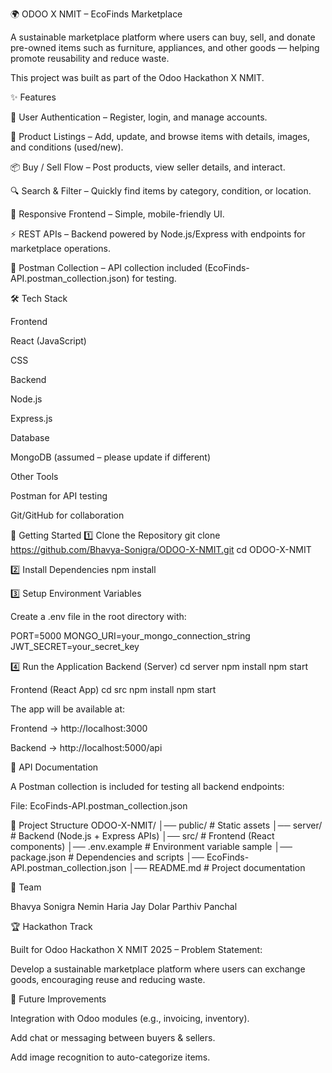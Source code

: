 🌍 ODOO X NMIT – EcoFinds Marketplace

A sustainable marketplace platform where users can buy, sell, and donate pre-owned items such as furniture, appliances, and other goods — helping promote reusability and reduce waste.

This project was built as part of the Odoo Hackathon X NMIT.

✨ Features

🔑 User Authentication – Register, login, and manage accounts.

🛒 Product Listings – Add, update, and browse items with details, images, and conditions (used/new).

📦 Buy / Sell Flow – Post products, view seller details, and interact.

🔍 Search & Filter – Quickly find items by category, condition, or location.

📱 Responsive Frontend – Simple, mobile-friendly UI.

⚡ REST APIs – Backend powered by Node.js/Express with endpoints for marketplace operations.

🧪 Postman Collection – API collection included (EcoFinds-API.postman_collection.json) for testing.

🛠️ Tech Stack

Frontend

React (JavaScript)

CSS

Backend

Node.js

Express.js

Database

MongoDB (assumed – please update if different)

Other Tools

Postman for API testing

Git/GitHub for collaboration

🚀 Getting Started
1️⃣ Clone the Repository
git clone https://github.com/Bhavya-Sonigra/ODOO-X-NMIT.git
cd ODOO-X-NMIT

2️⃣ Install Dependencies
npm install

3️⃣ Setup Environment Variables

Create a .env file in the root directory with:

PORT=5000
MONGO_URI=your_mongo_connection_string
JWT_SECRET=your_secret_key

4️⃣ Run the Application
Backend (Server)
cd server
npm install
npm start

Frontend (React App)
cd src
npm install
npm start


The app will be available at:

Frontend → http://localhost:3000

Backend → http://localhost:5000/api

📖 API Documentation

A Postman collection is included for testing all backend endpoints:

File: EcoFinds-API.postman_collection.json

📂 Project Structure
ODOO-X-NMIT/
│── public/             # Static assets
│── server/             # Backend (Node.js + Express APIs)
│── src/                # Frontend (React components)
│── .env.example        # Environment variable sample
│── package.json        # Dependencies and scripts
│── EcoFinds-API.postman_collection.json
│── README.md           # Project documentation

👥 Team

Bhavya Sonigra
Nemin Haria
Jay Dolar
Parthiv Panchal

🏆 Hackathon Track

Built for Odoo Hackathon X NMIT 2025 – Problem Statement:

Develop a sustainable marketplace platform where users can exchange goods, encouraging reuse and reducing waste.

📌 Future Improvements

Integration with Odoo modules (e.g., invoicing, inventory).

Add chat or messaging between buyers & sellers.

Add image recognition to auto-categorize items.
